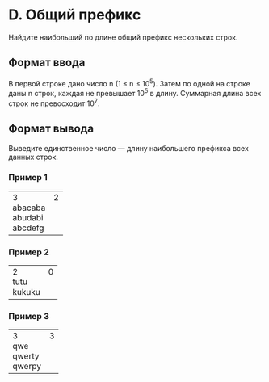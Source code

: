 # D. Общий префикс

Найдите наибольший по длине общий префикс нескольких строк.

## Формат ввода

В первой строке дано число n (1 ≤ n ≤ 10<sup>5</sup>). Затем по одной на строке даны n строк, каждая не превышает 10<sup>5</sup> в длину. Суммарная длина всех строк не превосходит 10<sup>7</sup>.

## Формат вывода

Выведите единственное число — длину наибольшего префикса всех данных строк.

### Пример 1

<table><tr>
<td>
3<br>
abacaba<br>
abudabi<br>
abcdefg
</td>
<td>
2<br>
<br>
<br>
<br>
</td>
</tr></table>

### Пример 2

<table><tr>
<td>
2<br>
tutu<br>
kukuku
</td>
<td>
0<br>
<br>
<br>
</td>
</tr></table>

### Пример 3

<table><tr>
<td>
3<br>
qwe<br>
qwerty<br>
qwerpy
</td>
<td>
3<br>
<br>
<br>
<br>
</td>
</tr></table>


